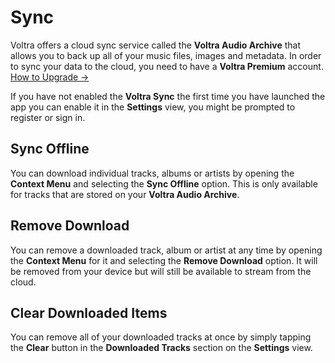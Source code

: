 # Sync

Voltra offers a cloud sync service called the **Voltra Audio Archive** that allows you to back up all of your music files, images and metadata. In order to sync your data to the cloud, you need to have a **Voltra Premium** account.
[How to Upgrade →](/update-account#upgrade)

If you have not enabled the **Voltra Sync** the first time you have launched the app you can enable it in the **Settings** view, you might be prompted to register or sign in.

## Sync Offline

You can download individual tracks, albums or artists by opening the **Context Menu** and selecting the **Sync Offline** option. This is only available for tracks that are stored on your **Voltra Audio Archive**.

## Remove Download

You can remove a downloaded track, album or artist at any time by opening the **Context Menu** for it and selecting the **Remove Download** option. It will be removed from your device but will still be available to stream from the cloud.

## Clear Downloaded Items

You can remove all of your downloaded tracks at once by simply tapping the **Clear** button in the **Downloaded Tracks** section on the **Settings** view.
